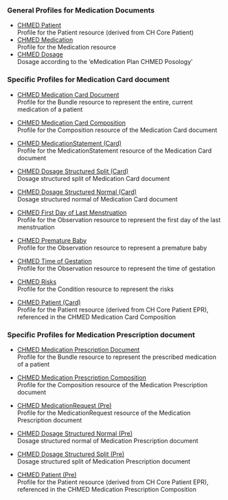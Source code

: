 ### General Profiles for Medication Documents
* [CHMED Patient](StructureDefinition-chmed-patient.html)   
Profile for the Patient resource (derived from CH Core Patient)
* [CHMED Medication](StructureDefinition-chmed-medication.html)   
Profile for the Medication resource
* [CHMED Dosage](StructureDefinition-chmed-dosage.html)   
Dosage according to the ‘eMedication Plan CHMED Posology’

### Specific Profiles for Medication Card document
* [CHMED Medication Card Document](StructureDefinition-chmed-card-bundle.html)   
Profile for the Bundle resource to represent the entire, current medication of a patient
* [CHMED Medication Card Composition](StructureDefinition-chmed-card-composition.html)   
Profile for the Composition resource of the Medication Card document
* [CHMED MedicationStatement (Card)](StructureDefinition-chmed-card-medicationstatement.html)   
Profile for the MedicationStatement resource of the Medication Card document
* [CHMED Dosage Structured Split (Card)](StructureDefinition-chmed-dosage-structured-split-card.html)   
Dosage structured split of Medication Card document
* [CHMED Dosage Structured Normal (Card)](StructureDefinition-chmed-dosage-structured-normal-card.html)   
Dosage structured normal of Medication Card document


* [CHMED First Day of Last Menstruation](StructureDefinition-chmed-obs-dateoflastmenstruation.html)   
Profile for the Observation resource to represent the first day of the last menstruation
* [CHMED Premature Baby](StructureDefinition-chmed-obs-prematurebaby.html)   
Profile for the Observation resource to represent a premature baby
* [CHMED Time of Gestation](StructureDefinition-chmed-obs-timeofgestation.html)   
Profile for the Observation resource to represent the time of gestation
* [CHMED Risks](StructureDefinition-chmed-condition-risks.html)   
Profile for the Condition resource to represent the risks

* [CHMED Patient (Card)](StructureDefinition-chmed-card-patient.html)   
Profile for the Patient resource (derived from CH Core Patient EPR), referenced in the CHMED Medication Card Composition

### Specific Profiles for Medication Prescription document
* [CHMED Medication Prescription Document](StructureDefinition-chmed-pre-bundle.html)   
Profile for the Bundle resource to represent the prescribed medication of a patient
* [CHMED Medication Prescription Composition](StructureDefinition-chmed-pre-composition.html)   
Profile for the Composition resource of the Medication Prescription document
* [CHMED MedicationRequest (Pre)](StructureDefinition-chmed-pre-medicationrequest.html)   
Profile for the MedicationRequest resource of the Medication Prescription document
* [CHMED Dosage Structured Normal (Pre)](StructureDefinition-chmed-dosage-structured-normal-pre.html)   
Dosage structured normal of Medication Prescription document
* [CHMED Dosage Structured Split (Pre)](StructureDefinition-chmed-dosage-structured-split-pre.html)   
Dosage structured split of Medication Prescription document

* [CHMED Patient (Pre)](StructureDefinition-chmed-pre-patient.html)   
Profile for the Patient resource (derived from CH Core Patient EPR), referenced in the CHMED Medication Prescription Composition

